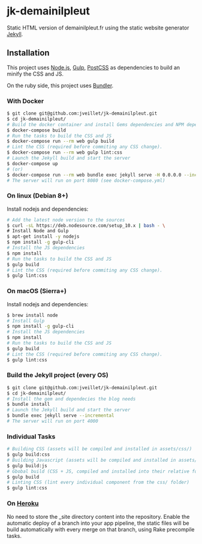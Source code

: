 # jk-demainilpleut
Static HTML version of demainilpleut.fr using the static website generator
[Jekyll](https://jekyllrb.com/).

## Installation

This project uses [Node.js](https://nodejs.org/en/), [Gulp](http://gulpjs.com/),
[PostCSS](http://postcss.org/) as dependencies to build an minify the CSS and
JS.

On the ruby side, this project uses [Bundler](https://bundler.io/).

### With Docker
```bash
$ git clone git@github.com:jveillet/jk-demainilpleut.git
$ cd jk-demainilpleut/
# Build the docker container and install Gems dependencies and NPM dependencies
$ docker-compose build
# Run the tasks to build the CSS and JS
$ docker-compose run --rm web gulp build
# Lint the CSS (required before commiting any CSS change).
$ docker-compose run --rm web gulp lint:css
# Launch the Jekyll build and start the server
$ docker-compose up
# (or)
$ docker-compose run --rm web bundle exec jekyll serve -H 0.0.0.0 --incremental
# The server will run on port 8080 (see docker-compose.yml)
```

### On linux (Debian 8+)

Install nodejs and dependencies:
```bash
# Add the latest node version to the sources
$ curl -sL https://deb.nodesource.com/setup_10.x | bash - \
# Install Node and Gulp
$ apt-get install -y nodejs
$ npm install -g gulp-cli
# Install the JS dependencies
$ npm install
# Run the tasks to build the CSS and JS
$ gulp build
# Lint the CSS (required before commiting any CSS change).
$ gulp lint:css
```

### On macOS (Sierra+)

Install nodejs and dependencies:
```bash
$ brew install node
# Install Gulp
$ npm install -g gulp-cli
# Install the JS dependencies
$ npm install
# Run the tasks to build the CSS and JS
$ gulp build
# Lint the CSS (required before commiting any CSS change).
$ gulp lint:css
```

### Build the Jekyll project (every OS)

```bash
$ git clone git@github.com:jveillet/jk-demainilpleut.git
$ cd jk-demainilpleut/
# Install the gem and dependecies the blog needs
$ bundle install
# Launch the Jekyll build and start the server
$ bundle exec jekyll serve --incremental
# The server will run on port 4000
```

### Individual Tasks

```bash
# Building CSS (assets will be compiled and installed in assets/css/)
$ gulp build:css
# Building Javascript (assets will be compiled and installed in assets/js/)
$ gulp build:js
# Gbobal build (CSS + JS, compiled and installed into their relative folders in assets/)
$ gulp build
# Linting CSS (lint every individual component from the css/ folder)
$ gulp lint:css
```

### On [Heroku](https://www.heroku.com)

No need to store the _site directory content into the repository.
Enable the automatic deploy of a branch into your app pipeline, the static files
will be build automatically with every merge on that branch, using Rake
precompile tasks.
